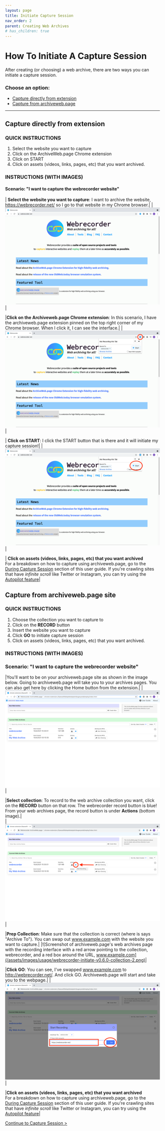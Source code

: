 ```yaml
---
layout: page
title: Initiate Capture Session
nav_order: 2
parent: Creating Web Archives
# has_children: true
---
```


# How To Initiate A Capture Session

After creating (or choosing) a web archive, there are two ways you can initiate a capture session. 
### Choose an option:
* [Capture directly from extension](#from_page)
* [Capture from archiveweb.page](#from_collection)

<hr>

## <a id="from_page"> Capture directly from extension </a>
### QUICK INSTRUCTIONS

1. Select the website you want to capture
2. Click on the ArchiveWeb.page Chrome extension
3. Click on START
4. Click on assets (videos, links, pages, etc) that you want archived.
 

### INSTRUCTIONS (WITH IMAGES)

#### Scenario: "I want to capture the webrecorder website"

| <b>Select the website you want to capture</b>: I want to archive the website, <a href="https://webrecorder.net/">https://webrecorder.net/</a> so I go to that website in my Chrome browser.| 
|![Screenshot of the webrecorder website](/assets/images/usage/webrecorder-initiate-v0.6.0-webpage.png)|

|<b>Click on the Archiveweb.page Chrome extension</b>: In this scenario, I have the archiveweb.page extension pinned on the top right corner of my Chrome browser. When I click it, I can see the interface.|
|![Screenshot of the webrecorder website with the archiveweb.page icon circled red](/assets/images/usage/webrecorder-initiate-v0.6.0-webpage-1.png)|

| <b>Click on START</b>: I click the START button that is there and it will initiate my capture session!|
|![Screenshot of the webrecorder website with the start button circled red](/assets/images/usage/webrecorder-initiate-v0.6.0-webpage-2.png)|

| <b>Click on assets (videos, links, pages, etc) that you want archived </b><br>
For a breakdown on how to capture using archiveweb.page, go to the [During Capture Session](./capture) section of this user guide. If you're crawling sites that have <i>infinite scroll</i> like Twitter or Instagram, you can try using the [Autopilot feature](./features/autopilot.md)|


## <a id="from_collection"> Capture from archiveweb.page site </a>
### QUICK INSTRUCTIONS
1. Choose the collection you want to capture to 
2. Click on the <b>RECORD</b> button
3. Insert the website you want to capture
4. Click <b>GO</b> to initiate capture session
5. Click on assets (videos, links, pages, etc) that you want archived. 

### INSTRUCTIONS (WITH IMAGES)

### Scenario: "I want to capture the webrecorder website"

|You'll want to be on your archiveweb.page site as shown in the image below. Going to archiveweb.page will take you to your archives pages. You can also get here by clicking the Home button from the extension.|
|![Screenshot of archiveweb.page's web archives page](/assets/images/usage/webrecorder-initiate-v0.6.0-collection.png)|


|<b>Select collection</b>: To record to the web archive collection you want, click on the <b>RECORD</b> button on that row. The webrecorder record button is blue! From your web archives page, the record button is under <b>Actions</b> (bottom image).|   
|![Screenshot of archiveweb.page's web archives page with a red circle and arrow pointing to the blue record button](/assets/images/usage/webrecorder-initiate-v0.6.0-collection-1.png)|


|<b>Prep Collection</b>: Make sure that the collection is correct (where is says "Archive To"). You can swap out www.example.com with the website you want to capture.|
|![Screenshot of archiveweb.page's web archives page with the recording interface with a red arrow pointing to the collection, webrecorder, and a red box around the URL, www.example.com](/assets/images/usage/webrecorder-initiate-v0.6.0-collection-2.png)|

|<b>Click GO</b>: You can see, I've swapped www.example.com to http://webrecorder.net/. And click GO. Archiveweb.page will start and take you to the webpage.|
|![Screenshot of archiveweb.page's web archives page with the recording interface showing the collection, webrecorder, the URL http://webrecorder.net, and the GO button highlighted in blue,](/assets/images/usage/webrecorder-initiate-v0.6.0-collection-3.png)|

|<b>Click on assets (videos, links, pages, etc) that you want archived </b> <br>
For a breakdown on how to capture using archiveweb.page, go to the [During Capture Session](./capture) section of this user guide. If you're crawling sites that have <i>infinite scroll</i> like Twitter or Instagram, you can try using the [Autopilot feature](./features/autopilot.md)|

[Continue to Capture Session >](./during-capture.md)